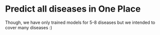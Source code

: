 # Predict all diseases in One Place

Though, we have only trained models for 5-8 diseases but we intended to cover many diseases :)